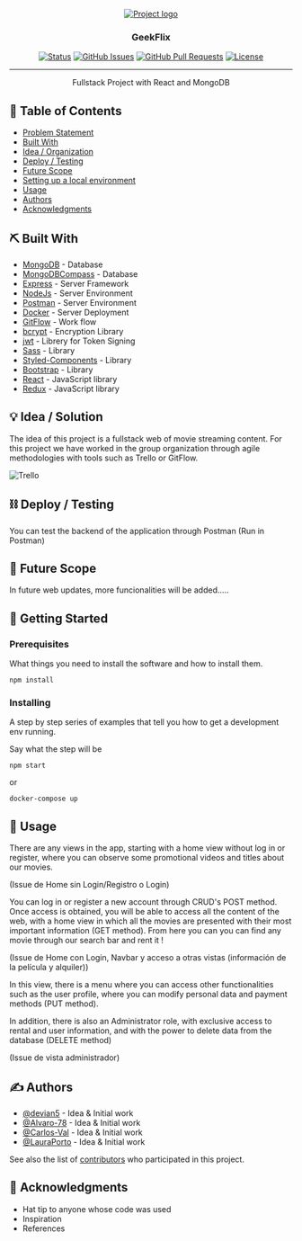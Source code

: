 <p align="center">
  <a href="" rel="noopener">
 <img src="img/geekflix-green.png" alt="Project logo"></a>
</p>
<h3 align="center">GeekFlix</h3>

<div align="center">


[![Status](https://img.shields.io/badge/status-active-success.svg)]()
[![GitHub Issues](https://img.shields.io/github/issues/kylelobo/The-Documentation-Compendium.svg)](https://github.com/kylelobo/The-Documentation-Compendium/issues)
[![GitHub Pull Requests](https://img.shields.io/github/issues-pr/kylelobo/The-Documentation-Compendium.svg)](https://github.com/kylelobo/The-Documentation-Compendium/pulls)
[![License](https://img.shields.io/badge/license-MIT-blue.svg)](LICENSE.md)

</div>

---

<p align="center"> Fullstack Project with React and MongoDB
    <br> 
</p>

## 📝 Table of Contents

- [Problem Statement](#problem_statement)
- [Built With](#built)
- [Idea / Organization](#idea)
- [Deploy / Testing](#limitations)
- [Future Scope](#future_scope)
- [Setting up a local environment](#getting_started)
- [Usage](#usage)
- [Authors](#authors)
- [Acknowledgments](#acknowledgments)



## ⛏️ Built With <a name = "built"></a>

- [MongoDB](https://www.mongodb.com/) - Database
- [MongoDBCompass](https://www.mongodb.com/products/compass) - Database
- [Express](https://expressjs.com/) - Server Framework
- [NodeJs](https://nodejs.org/en/) - Server Environment
- [Postman](https://learning.postman.com/docs/getting-started/introduction/) - Server Environment
- [Docker](https://docs.docker.com/) - Server Deployment
- [GitFlow](https://www.atlassian.com/es/git/tutorials/comparing-workflows/gitflow-workflow) - Work flow
- [bcrypt](https://www.npmjs.com/package/bcrypt) - Encryption Library 
- [jwt](https://jwt.io/) - Librery for Token Signing
- [Sass](https://sass-lang.com/) - Library
- [Styled-Components](https://styled-components.com/) - Library
- [Bootstrap](https://www.npmjs.com/package/bootstrap) - Library
- [React](https://es.reactjs.org/) - JavaScript library 
- [Redux](https://es.redux.js.org/) - JavaScript library


## 💡 Idea / Solution <a name = "idea"></a>

The idea of ​​this project is a fullstack web of movie streaming content.
For this project we have worked in the group organization through agile methodologies with tools such as Trello or GitFlow.

![Trello](https://user-images.githubusercontent.com/77154578/113519732-69ed8300-958e-11eb-8dbd-1518666d3205.png)

## ⛓️ Deploy / Testing <a name = "limitations"></a>

You can test the backend of the application through Postman
(Run in Postman)

## 🚀 Future Scope <a name = "future_scope"></a>

In future web updates, more funcionalities will be added.....

## 🏁 Getting Started <a name = "getting_started"></a>

### Prerequisites

What things you need to install the software and how to install them.

```
npm install
```

### Installing

A step by step series of examples that tell you how to get a development env running.

Say what the step will be

```
npm start
```
or
```
docker-compose up
```


## 🎈 Usage <a name="usage"></a>

There are any views in the app, starting with a home view without log in or register, where you can observe some promotional videos and titles about our movies.

(Issue de Home sin Login/Registro o Login)

You can log in or register a new account through CRUD's POST method. Once access is obtained, you will be able to access all the content of the web, with a home view in which all the movies are presented with their most important information (GET method). From here you can you can find any movie through our search bar and rent it !

(Issue de Home con Login, Navbar y acceso a otras vistas (información de la película y alquiler))

In this view, there is a menu where you can access other functionalities such as the user profile, where you can modify personal data and payment methods (PUT method).

In addition, there is also an Administrator role, with exclusive access to rental and user information, and with the power to delete data from the database (DELETE method)

(Issue de vista administrador)

## ✍️ Authors <a name = "authors"></a>

- [@devian5](https://github.com/devian5) - Idea & Initial work
- [@Alvaro-78](https://github.com/Alvaro-78) - Idea & Initial work
- [@Carlos-Val](https://github.com/Carlos-Val) - Idea & Initial work
- [@LauraPorto](https://github.com/LauraPorto) - Idea & Initial work

See also the list of [contributors](https://github.com/kylelobo/The-Documentation-Compendium/contributors)
who participated in this project.

## 🎉 Acknowledgments <a name = "acknowledgments"></a>

- Hat tip to anyone whose code was used
- Inspiration
- References
